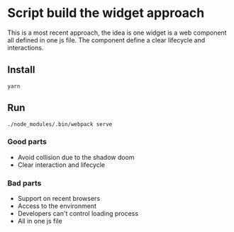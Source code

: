 # Script build the widget approach


This is a most recent approach, the idea is one widget is a web component all defined in one js file. The component define a
clear lifecycle and interactions.

## Install
```
yarn
```

## Run

```
./node_modules/.bin/webpack serve
```

### Good parts

- Avoid collision due to the shadow doom
- Clear interaction and lifecycle


### Bad parts
- Support on recent browsers
- Access to the environment
- Developers can't control loading process
- All in one js file

